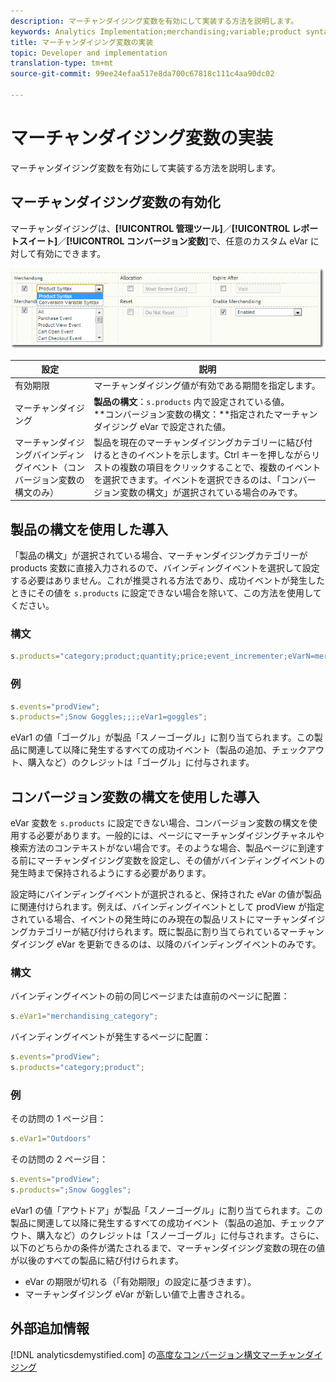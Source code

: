 ```yaml
---
description: マーチャンダイジング変数を有効にして実装する方法を説明します。
keywords: Analytics Implementation;merchandising;variable;product syntax;Conversion Variable Syntax;s.products
title: マーチャンダイジング変数の実装
topic: Developer and implementation
translation-type: tm+mt
source-git-commit: 99ee24efaa517e8da700c67818c111c4aa90dc02

---
```



# マーチャンダイジング変数の実装

マーチャンダイジング変数を有効にして実装する方法を説明します。

## マーチャンダイジング変数の有効化

マーチャンダイジングは、**[!UICONTROL 管理ツール]**／**[!UICONTROL レポートスイート]**／**[!UICONTROL コンバージョン変数]**&#x200B;で、任意のカスタム eVar に対して有効にできます。

![](assets/merch-enable.png)

| 設定 | 説明 |
|--- |--- |
| 有効期限 | マーチャンダイジング値が有効である期間を指定します。 |
| マーチャンダイジング | **製品の構文**：`s.products` 内で設定されている値。<br>**コンバージョン変数の構文：**指定されたマーチャンダイジング eVar で設定された値。 |
| マーチャンダイジングバインディングイベント（コンバージョン変数の構文のみ） | 製品を現在のマーチャンダイジングカテゴリーに結び付けるときのイベントを示します。Ctrl キーを押しながらリストの複数の項目をクリックすることで、複数のイベントを選択できます。イベントを選択できるのは、「コンバージョン変数の構文」が選択されている場合のみです。 |

## 製品の構文を使用した導入

「製品の構文」が選択されている場合、マーチャンダイジングカテゴリーが products 変数に直接入力されるので、バインディングイベントを選択して設定する必要はありません。これが推奨される方法であり、成功イベントが発生したときにその値を `s.products` に設定できない場合を除いて、この方法を使用してください。

### 構文

```js
s.products="category;product;quantity;price;event_incrementer;eVarN=merch_category|eVarM=merch_category2";
```

### 例

```js
s.events="prodView";
s.products=";Snow Goggles;;;;eVar1=goggles";
```

eVar1 の値「ゴーグル」が製品「スノーゴーグル」に割り当てられます。この製品に関連して以降に発生するすべての成功イベント（製品の追加、チェックアウト、購入など）のクレジットは「ゴーグル」に付与されます。

## コンバージョン変数の構文を使用した導入

eVar 変数を `s.products` に設定できない場合、コンバージョン変数の構文を使用する必要があります。一般的には、ページにマーチャンダイジングチャネルや検索方法のコンテキストがない場合です。そのような場合、製品ページに到達する前にマーチャンダイジング変数を設定し、その値がバインディングイベントの発生時まで保持されるようにする必要があります。

設定時にバインディングイベントが選択されると、保持された eVar の値が製品に関連付けられます。例えば、バインディングイベントとして prodView が指定されている場合、イベントの発生時にのみ現在の製品リストにマーチャンダイジングカテゴリーが結び付けられます。既に製品に割り当てられているマーチャンダイジング eVar を更新できるのは、以降のバインディングイベントのみです。

### 構文

バインディングイベントの前の同じページまたは直前のページに配置：

```js
s.eVar1="merchandising_category";
```

バインディングイベントが発生するページに配置：

```js
s.events="prodView";
s.products="category;product";
```

### 例

その訪問の 1 ページ目：

```js
s.eVar1="Outdoors"
```

その訪問の 2 ページ目：

```js
s.events="prodView";
s.products=";Snow Goggles";
```

eVar1 の値「アウトドア」が製品「スノーゴーグル」に割り当てられます。この製品に関連して以降に発生するすべての成功イベント（製品の追加、チェックアウト、購入など）のクレジットは「スノーゴーグル」に付与されます。さらに、以下のどちらかの条件が満たされるまで、マーチャンダイジング変数の現在の値が以後のすべての製品に結び付けられます。

* eVar の期限が切れる（「有効期限」の設定に基づきます）。
* マーチャンダイジング eVar が新しい値で上書きされる。

## 外部追加情報

[!DNL analyticsdemystified.com] の[高度なコンバージョン構文マーチャンダイジング](https://analyticsdemystified.com/adobe-analytics/advanced-conversion-syntax-merchandising/)
